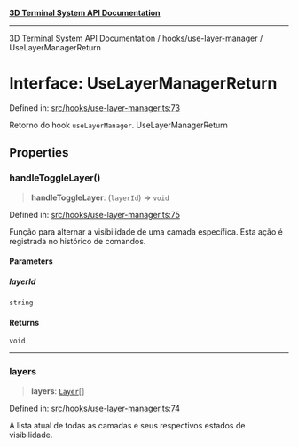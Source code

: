 [**3D Terminal System API Documentation**](../../../README.md)

***

[3D Terminal System API Documentation](../../../README.md) / [hooks/use-layer-manager](../README.md) / UseLayerManagerReturn

# Interface: UseLayerManagerReturn

Defined in: [src/hooks/use-layer-manager.ts:73](https://github.com/Dicommunitas/ThreeJS_Terminal_3D/blob/824631c882bd29351bc730ad23d22c22cce24127/src/hooks/use-layer-manager.ts#L73)

Retorno do hook `useLayerManager`.
 UseLayerManagerReturn

## Properties

### handleToggleLayer()

> **handleToggleLayer**: (`layerId`) => `void`

Defined in: [src/hooks/use-layer-manager.ts:75](https://github.com/Dicommunitas/ThreeJS_Terminal_3D/blob/824631c882bd29351bc730ad23d22c22cce24127/src/hooks/use-layer-manager.ts#L75)

Função para alternar a visibilidade de uma camada específica.
                                                         Esta ação é registrada no histórico de comandos.

#### Parameters

##### layerId

`string`

#### Returns

`void`

***

### layers

> **layers**: [`Layer`](../../../lib/types/interfaces/Layer.md)[]

Defined in: [src/hooks/use-layer-manager.ts:74](https://github.com/Dicommunitas/ThreeJS_Terminal_3D/blob/824631c882bd29351bc730ad23d22c22cce24127/src/hooks/use-layer-manager.ts#L74)

A lista atual de todas as camadas e seus respectivos estados de visibilidade.
